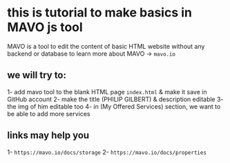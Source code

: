 # this is tutorial to make basics in MAVO js tool 

MAVO is a tool to edit the content of basic HTML website without any backend or database
to learn more about MAVO -> `mavo.io`


## we will try to:

1- add mavo tool to the blank HTML page `index.html` & make it save in GitHub account
2- make the title (PHILIP GILBERT) & description editable
3- the img of him editable too
4- in (My Offered Services) section, we want to be able to add more services


## links may help you

1- `https://mavo.io/docs/storage`
2- `https://mavo.io/docs/properties`